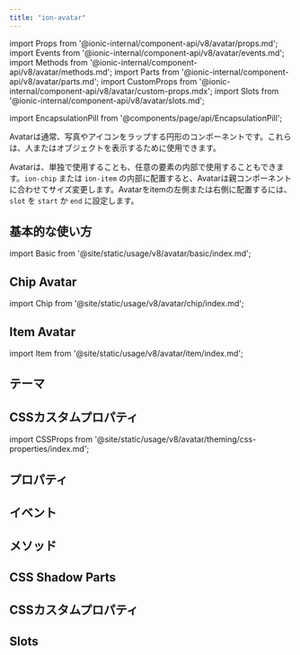 ```yaml
---
title: "ion-avatar"
---
```


import Props from '@ionic-internal/component-api/v8/avatar/props.md';
import Events from '@ionic-internal/component-api/v8/avatar/events.md';
import Methods from '@ionic-internal/component-api/v8/avatar/methods.md';
import Parts from '@ionic-internal/component-api/v8/avatar/parts.md';
import CustomProps from '@ionic-internal/component-api/v8/avatar/custom-props.mdx';
import Slots from '@ionic-internal/component-api/v8/avatar/slots.md';

<head>
  <title>ion-avatar: Circular Application Avatar Icon Component</title>
  <meta name="description" content="Ion-avatarsは画像やアイコンを包む円形のアプリケーション部品です。人物や物体を表現することができ、単体でも、要素の中に入れてもかまいません。" />
</head>

import EncapsulationPill from '@components/page/api/EncapsulationPill';

<EncapsulationPill type="shadow" />

Avatarは通常、写真やアイコンをラップする円形のコンポーネントです。これらは、人またはオブジェクトを表示するために使用できます。

Avatarは、単独で使用することも、任意の要素の内部で使用することもできます。`ion-chip` または `ion-item` の内部に配置すると、Avatarは親コンポーネントに合わせてサイズ変更します。Avatarをitemの左側または右側に配置するには、`slot` を `start` か `end` に設定します。

## 基本的な使い方

import Basic from '@site/static/usage/v8/avatar/basic/index.md';

<Basic />

## Chip Avatar

import Chip from '@site/static/usage/v8/avatar/chip/index.md';

<Chip />

## Item Avatar

import Item from '@site/static/usage/v8/avatar/item/index.md';

<Item />

## テーマ

## CSSカスタムプロパティ

import CSSProps from '@site/static/usage/v8/avatar/theming/css-properties/index.md';

<CSSProps />

## プロパティ
<Props />

## イベント
<Events />

## メソッド
<Methods />

## CSS Shadow Parts
<Parts />

## CSSカスタムプロパティ
<CustomProps />

## Slots
<Slots />
